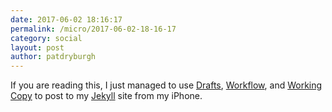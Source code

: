 ```yaml
---
date: 2017-06-02 18:16:17
permalink: /micro/2017-06-02-18-16-17
category: social
layout: post
author: patdryburgh
---
```


If you are reading this, I just managed to use [Drafts](http://agiletortoise.com/drafts/), [Workflow](https://workflow.is/), and [Working Copy](https://workingcopyapp.com/) to post to my [Jekyll](https://jekyllrb.com/) site from my iPhone.